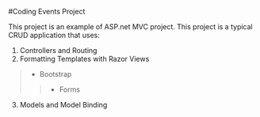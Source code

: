 ﻿#Coding Events Project

This project is an example of ASP.net MVC project.  This project is a typical CRUD application that uses:
1.  Controllers and Routing
2.  Formatting Templates with Razor Views
>*  Bootstrap
>>* Forms

3.  Models and Model Binding
